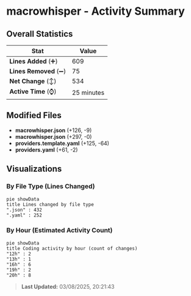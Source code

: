 # macrowhisper - Activity Summary 

## Overall Statistics

| Stat                   | Value                                                             |
| ---------------------- | ----------------------------------------------------------------- |
| **Lines Added** (➕)   | 609                                          |
| **Lines Removed** (➖) | 75                                        |
| **Net Change** (↕)    | 534                |
| **Active Time** (⌚)   | 25 minutes |


## Modified Files
- **macrowhisper.json** (+126, -9)
- **macrowhisper.json** (+297, -0)
- **providers.template.yaml** (+125, -64)
- **providers.yaml** (+61, -2)

## Visualizations

### By File Type (Lines Changed)

```mermaid
pie showData
title Lines changed by file type
".json" : 432
".yaml" : 252
```

### By Hour (Estimated Activity Count)

```mermaid
pie showData
title Coding activity by hour (count of changes)
"12h" : 2
"13h" : 1
"16h" : 6
"19h" : 2
"20h" : 8
```


> **Last Updated:** 03/08/2025, 20:21:43